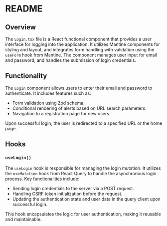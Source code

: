 # README

## Overview

The `Login.tsx` file is a React functional component that provides a user interface for logging into the application. It utilizes Mantine components for styling and layout, and integrates form handling with validation using the `useForm` hook from Mantine. The component manages user input for email and password, and handles the submission of login credentials.

## Functionality

The `Login` component allows users to enter their email and password to authenticate. It includes features such as:

- Form validation using Zod schema.
- Conditional rendering of alerts based on URL search parameters.
- Navigation to a registration page for new users.

Upon successful login, the user is redirected to a specified URL or the home page.

## Hooks

### `useLogin()`

The `useLogin` hook is responsible for managing the login mutation. It utilizes the `useMutation` hook from React Query to handle the asynchronous login process. Key functionalities include:

- Sending login credentials to the server via a POST request.
- Handling CSRF token initialization before the request.
- Updating the authentication state and user data in the query client upon successful login.

This hook encapsulates the logic for user authentication, making it reusable and maintainable.

